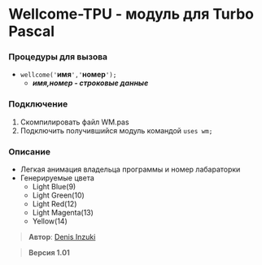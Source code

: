 # Wellcome-TPU - модуль для Turbo Pascal
### Процедуры для вызова
* `wellcome('`**имя**`','`**номер**`');`
  * ***имя,номер - строковые данные***
### Подключение
1. Скомпилировать файл WM.pas
2. Подключить получившийся модуль командой `uses wm;`
### Описание
* Легкая анимация владельца программы и номер лабараторки
* Генерируемые цвета
  * Light Blue(9)
  * Light Green(10)
  * Light Red(12)
  * Light Magenta(13)
  * Yellow(14)

>  **Автор**: [Denis Inzuki](https://github.com/InzukiOrg "Denis Inzuki")

> **Версия 1.01**
